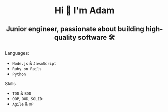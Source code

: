 # <p align="center">Hi 👋 I'm Adam<p>

## <p align="center">Junior engineer, passionate about building high-quality software 🛠<p>

Languages:
* `Node.js` & `JavaScript`
* `Ruby on Rails`
* `Python`

Skills
* `TDD` & `BDD`
* `OOP`, `OOD`, `SOLID`
* `Agile` & `XP`
